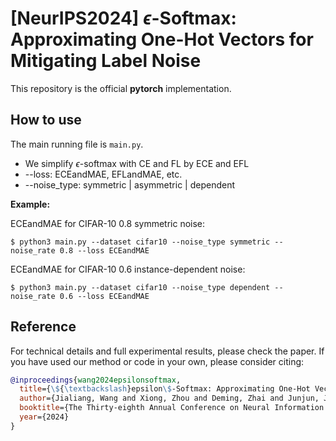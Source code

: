 # [NeurIPS2024] $\epsilon$-Softmax: Approximating One-Hot Vectors for Mitigating Label Noise

This repository is the official **pytorch** implementation.


## How to use
The main running file is `main.py`. 
* We simplify $\epsilon$-softmax with CE and FL by ECE and EFL
* --loss: ECEandMAE, EFLandMAE, etc.
* --noise_type: symmetric | asymmetric | dependent

**Example:**

ECEandMAE for CIFAR-10 0.8 symmetric noise:
```console
$ python3 main.py --dataset cifar10 --noise_type symmetric --noise_rate 0.8 --loss ECEandMAE    
```

ECEandMAE for CIFAR-10 0.6 instance-dependent noise:
```console
$ python3 main.py --dataset cifar10 --noise_type dependent --noise_rate 0.6 --loss ECEandMAE   
```



## Reference
For technical details and full experimental results, please check the paper. If you have used our method or code in your own, please consider citing:

```bibtex
@inproceedings{wang2024epsilonsoftmax,
  title={\${\textbackslash}epsilon\$-Softmax: Approximating One-Hot Vectors for Mitigating Label Noise},
  author={Jialiang, Wang and Xiong, Zhou and Deming, Zhai and Junjun, Jiang and Xiangyang, Ji and Xianming, Liu},
  booktitle={The Thirty-eighth Annual Conference on Neural Information Processing Systems},
  year={2024}
}
```

